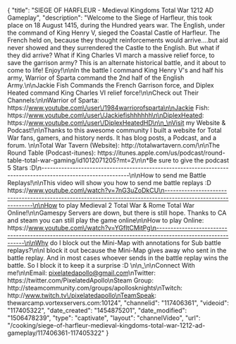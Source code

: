{
    "title": "SIEGE OF HARFLEUR - Medieval Kingdoms Total War 1212 AD Gameplay",
    "description": "Welcome to the Siege of Harfleur, this took place on 18 August 1415,  during the Hundred years war. The English, under the command of King Henry V, sieged the Coastal Castle of Harfleur. The French held on, because they thought reinforcements would arrive....but aid never showed and they surrendered the Castle to the English.  But what if they did arrive? What if King Charles VI march a massive relief force, to save the garrison army? This is an alternate historical battle, and it about to come to life! Enjoy!\n\nIn the battle I command King Henry V's and half his army, Warrior of Sparta command the 2nd half of the English Army.\n\nJackie Fish Commands the French Garrison force, and Diplex Heated command King Charles VI relief force!\n\nCheck out Their Channels:\n\nWarrior of Sparta: https:\/\/www.youtube.com\/user\/1984warriorofsparta\n\nJackie Fish: https:\/\/www.youtube.com\/user\/Jackiefishhhhhh\n\nDiplexHeated: https:\/\/www.youtube.com\/user\/DiplexHeatedHD\n\n_\nVisit my Website & Podcast!\n\nThanks to this awesome community I built a website for Total War fans, gamers, and history nerds.  It has blog posts, a Podcast, and a forum.  \n\nTotal War Tavern (Website): http:\/\/totalwartavern.com\/\n\nThe Round Table (Podcast-itunes): https:\/\/itunes.apple.com\/us\/podcast\/round-table-total-war-gaming\/id1012071205?mt=2\n\n*Be sure to give the podcast 5 Stars :D\n-------------------------------------------------------------------------------------------------------------\n\nHow to send me Battle Replays!\n\nThis video will show you how to send me battle replays :D https:\/\/www.youtube.com\/watch?v=7nG3uZoDkCU\n-------------------------------------------------------------------------------------------------------------\n\nHow to play Medieval 2 Total War & Rome Total War Online!\n\nGamespy Servers are down, but there is still hope.  Thanks to CA and steam you can still play the game online\n\nHow to play Online: https:\/\/www.youtube.com\/watch?v=YGfItCMitPg\n-------------------------------------------------------------------------------------------------------------\n\nWhy do I block out the Mini-Map with annotations for Sub battle replays?\n\nI block it out because the Mini-Map gives away who sent in the battle replay.  And in most cases whoever sends in the battle replay wins the battle.  So I block it to keep it a surprise :D  \n\n_\n\nConnect With me!\n\nEmail: pixelatedapollo@gmail.com\nTwitter: https:\/\/twitter.com\/PixelatedApollo\nSteam Group:  http:\/\/steamcommunity.com\/groups\/apollosknights\nTwitch: http:\/\/www.twitch.tv\/pixelatedapollo\nTeamSpeak: thewarcamp.vortexservers.com:10124",
    "channelid": "117406361",
    "videoid": "117405322",
    "date_created": "1454875201",
    "date_modified": "1506478239",
    "type": "captivate",
    "layout": "channelVideo",
    "url": "\/cooking\/siege-of-harfleur-medieval-kingdoms-total-war-1212-ad-gameplay\/117406361-117405322"
}